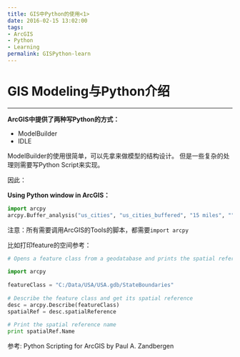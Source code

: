 ```yaml
---
title: GIS中Python的使用<1>
date: 2016-02-15 13:02:00
tags:
- ArcGIS
- Python
- Learning
permalink: GISPython-learn
---
```


# GIS Modeling与Python介绍
---

**ArcGIS中提供了两种写Python的方式：**

- ModelBuilder
- IDLE

ModelBuilder的使用很简单，可以先拿来做模型的结构设计。
但是一些复杂的处理则需要写Python Script来实现。

因此：

**Using Python window in ArcGIS：**


```python
import arcpy
arcpy.Buffer_analysis("us_cities", "us_cities_buffered", "15 miles", "", "", "ALL")

```

注意：所有需要调用ArcGIS的Tools的脚本，都需要`import arcpy`

比如打印feature的空间参考：

```python
# Opens a feature class from a geodatabase and prints the spatial reference
 
import arcpy
  
featureClass = "C:/Data/USA/USA.gdb/StateBoundaries"
   
# Describe the feature class and get its spatial reference   
desc = arcpy.Describe(featureClass)
spatialRef = desc.spatialReference
    
# Print the spatial reference name
print spatialRef.Name
```

参考: Python Scripting for ArcGIS by Paul A. Zandbergen

